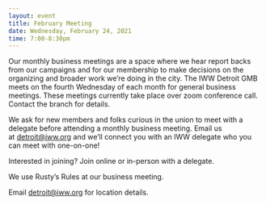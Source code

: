 ```yaml
---
layout: event
title: February Meeting
date: Wednesday, February 24, 2021
time: 7:00-8:30pm
---
```


Our monthly business meetings are a space where we hear report backs from our campaigns and for our membership to make decisions on the organizing and broader work we’re doing in the city. The IWW Detroit GMB meets on the fourth Wednesday of each month for general business meetings. These meetings currently take place over zoom conference call. Contact the branch for details.



We ask for new members and folks curious in the union to meet with a delegate before attending a monthly business meeting. Email us at [detroit@iww.org](mailto:detroit@iww.org) and we’ll connect you with an IWW delegate who you can meet with one-on-one!

Interested in joining? Join online or in-person with a delegate.




We use Rusty’s Rules at our business meeting.




Email detroit@iww.org for location details.